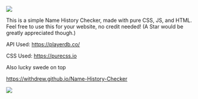 ![](https://user-images.githubusercontent.com/52789876/115288545-8b6a7500-a11f-11eb-96c4-9800ac96c9ad.png)

This is a simple Name History Checker, made with pure CSS, JS, and HTML. Feel free to use this for your website, no credit needed! (A Star would be greatly appreciated though.)

API Used: https://playerdb.co/

CSS Used: https://purecss.io

Also lucky swede on top

https://withdrew.github.io/Name-History-Checker

![](https://user-images.githubusercontent.com/52789876/114550151-e1c34980-9c2f-11eb-90cf-c38761ecd497.PNG)
